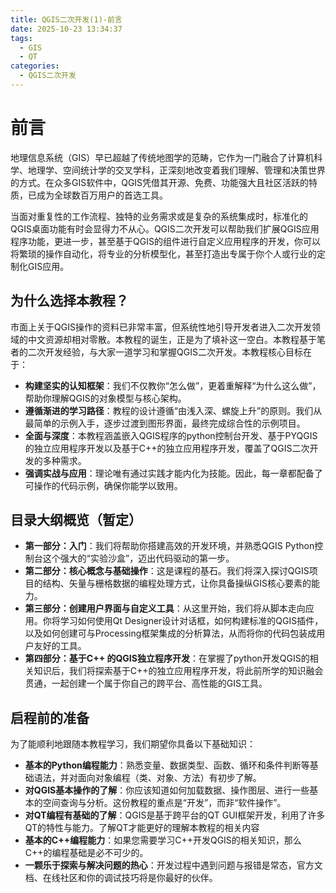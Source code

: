 ```yaml
---
title: QGIS二次开发(1)-前言
date: 2025-10-23 13:34:37
tags:
  - GIS
  - QT
categories:
  - QGIS二次开发
---
```


# 前言

​	地理信息系统（GIS）早已超越了传统地图学的范畴，它作为一门融合了计算机科学、地理学、空间统计学的交叉学科，正深刻地改变着我们理解、管理和决策世界的方式。在众多GIS软件中，QGIS凭借其开源、免费、功能强大且社区活跃的特质，已成为全球数百万用户的首选工具。

​	当面对重复性的工作流程、独特的业务需求或是复杂的系统集成时，标准化的QGIS桌面功能有时会显得力不从心。QGIS二次开发可以帮助我们扩展QGIS应用程序功能，更进一步，甚至基于QGIS的组件进行自定义应用程序的开发，你可以将繁琐的操作自动化，将专业的分析模型化，甚至打造出专属于你个人或行业的定制化GIS应用。

## 为什么选择本教程？

​	市面上关于QGIS操作的资料已非常丰富，但系统性地引导开发者进入二次开发领域的中文资源却相对零散。本教程的诞生，正是为了填补这一空白。本教程基于笔者的二次开发经验，与大家一道学习和掌握QGIS二次开发。本教程核心目标在于：

- **构建坚实的认知框架**：我们不仅教你“怎么做”，更着重解释“为什么这么做”，帮助你理解QGIS的对象模型与核心架构。
- **遵循渐进的学习路径**：教程的设计遵循“由浅入深、螺旋上升”的原则。我们从最简单的示例入手，逐步过渡到图形界面，最终完成综合性的示例项目。
- **全面与深度**：本教程涵盖嵌入QGIS程序的python控制台开发、基于PYQGIS的独立应用程序开发以及基于C++的独立应用程序开发，覆盖了QGIS二次开发的多种需求。
- **强调实战与应用**：理论唯有通过实践才能内化为技能。因此，每一章都配备了可操作的代码示例，确保你能学以致用。

## 目录大纲概览（暂定）

- **第一部分：入门**：我们将帮助你搭建高效的开发环境，并熟悉QGIS Python控制台这个强大的“实验沙盒”，迈出代码驱动的第一步。
- **第二部分：核心概念与基础操作**：这是课程的基石。我们将深入探讨QGIS项目的结构、矢量与栅格数据的编程处理方式，让你具备操纵GIS核心要素的能力。
- **第三部分：创建用户界面与自定义工具**：从这里开始，我们将从脚本走向应用。你将学习如何使用Qt Designer设计对话框，如何构建标准的QGIS插件，以及如何创建可与Processing框架集成的分析算法，从而将你的代码包装成用户友好的工具。
- **第四部分：基于C++ 的QGIS独立程序开发**：在掌握了python开发QGIS的相关知识后，我们将探索基于C++的独立应用程序开发，将此前所学的知识融会贯通，一起创建一个属于你自己的跨平台、高性能的GIS工具。

## 启程前的准备

为了能顺利地跟随本教程学习，我们期望你具备以下基础知识：

- **基本的Python编程能力**：熟悉变量、数据类型、函数、循环和条件判断等基础语法，并对面向对象编程（类、对象、方法）有初步了解。
- **对QGIS基本操作的了解**：你应该知道如何加载数据、操作图层、进行一些基本的空间查询与分析。这份教程的重点是“开发”，而非“软件操作”。
- **对QT编程有基础的了解**：QGIS是基于跨平台的QT GUI框架开发，利用了许多QT的特性与能力。了解QT才能更好的理解本教程的相关内容
- **基本的C++编程能力**：如果您需要学习C++开发QGIS的相关知识，那么C++的编程基础是必不可少的。
- **一颗乐于探索与解决问题的热心**：开发过程中遇到问题与报错是常态，官方文档、在线社区和你的调试技巧将是你最好的伙伴。
